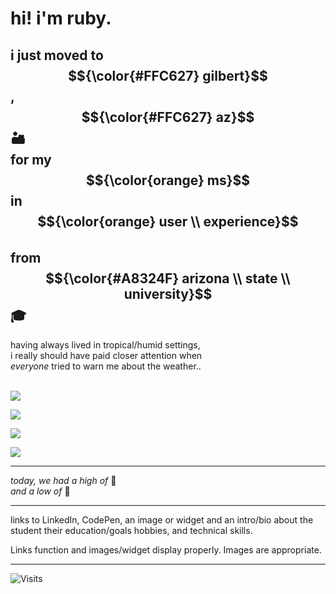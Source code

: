# hi! i'm ruby. 


## i just moved to $${\color{#FFC627} gilbert}$$, $${\color{#FFC627} az}$$ 🏜️ <br> for my $${\color{orange} ms}$$ in $${\color{orange} user \\ experience}$$ <br> from $${\color{#A8324F} arizona \\ state \\ university}$$ 🎓


having always lived in tropical/humid settings, <br> i really should have paid closer attention when <br> *everyone* tried to warn me about the weather.. <br> <br> 


![](https://wttr.in/Gilbert.png?format=%h&u) 

![](https://wttr.in/Gilbert.png?format=%l&u) 

![](https://wttr.in/Gilbert.png?format=%h&m) 

![](https://wttr.in/Gilbert.png?format=%l&m) 



---

*today, we had a high of*  🥵 <br> *and a low of*  🥶 <br>

---

links to LinkedIn, CodePen, 
an image or widget
and an intro/bio about the student
their education/goals
hobbies, 
and technical skills. 

Links function and images/widget display properly. 
Images are appropriate.


---

![Visits](https://visitor-badge.laobi.icu/badge?page_id=rubyhassan)

